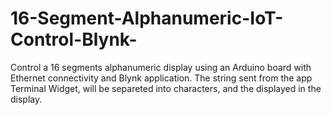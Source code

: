 # 16-Segment-Alphanumeric-IoT-Control-Blynk-
Control a 16 segments alphanumeric display using an Arduino board with Ethernet connectivity and Blynk application. 
The string sent from the app Terminal Widget, will be separeted into characters, and the displayed in the display.
